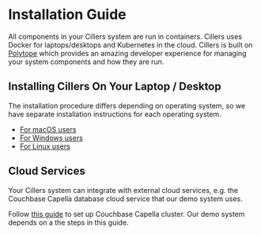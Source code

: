 # Installation Guide

All components in your Cillers system are run in containers. Cillers uses Docker for laptops/desktops and Kubernetes in the cloud. Cillers is built on [Polytope](https://www.polytope.com) which provides an amazing developer experience for managing your system components and how they are run.&#x20;

## Installing Cillers On Your Laptop / Desktop&#x20;

The installation procedure differs depending on operating system, so we have separate installation instructions for each operating system.&#x20;

* [For macOS users](installation-for-macos-users.md)
* [For Windows users](installation-for-windows-users.md)
* [For Linux users](installation-for-linux-users.md)

## Cloud Services

Your Cillers system can integrate with external cloud services, e.g. the Couchbase Capella database cloud service that our demo system uses.&#x20;

Follow [this guide](setting-up-a-free-couchbase-capella-cluster.md) to set up Couchbase Capella cluster. Our demo system depends on a the steps in this guide.&#x20;
